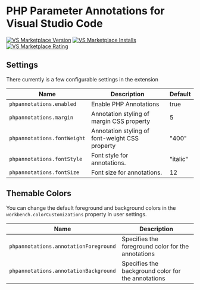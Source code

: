 # PHP Parameter Annotations for Visual Studio Code

[![VS Marketplace Version](https://vsmarketplacebadge.apphb.com/version-short/BobbyZrncev.intellij-parameter-hints.svg)](https://marketplace.visualstudio.com/items?itemName=BobbyZrncev.intellij-parameter-hints)
[![VS Marketplace Installs](https://vsmarketplacebadge.apphb.com/installs-short/BobbyZrncev.intellij-parameter-hints.svg)](https://marketplace.visualstudio.com/items?itemName=BobbyZrncev.intellij-parameter-hints)
[![VS Marketplace Rating](https://vsmarketplacebadge.apphb.com/rating-short/BobbyZrncev.intellij-parameter-hints.svg)](https://marketplace.visualstudio.com/items?itemName=BobbyZrncev.intellij-parameter-hints)

## Settings

There currently is a few configurable settings in the extension

| Name | Description | Default |
|-------|------------|---------|
| `phpannotations.enabled`  | Enable PHP Annotations | true |
| `phpannotations.margin` | Annotation styling of margin CSS property | 5 |
| `phpannotations.fontWeight` | Annotation styling of font-weight CSS property | "400" |
| `phpannotations.fontStyle` | Font style for annotations. | "italic" |
| `phpannotations.fontSize` | Font size for annotations. | 12 |

## Themable Colors

You can change the default foreground and background colors in the `workbench.colorCustomizations` property in user settings.

| Name | Description |
|------|-------------|
| `phpannotations.annotationForeground` | Specifies the foreground color for the annotations |
| `phpannotations.annotationBackground` | Specifies the background color for the annotations |
